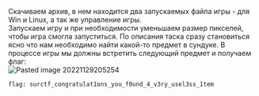 Скачиваем архив, в нем находится два запускаемых файла игры - для Win и Linux, а так же управление игры.  
Запускаем игру и при необходимости уменьшаем размер пикселей, чтобы игра смогла запуститься. По описания таска сразу становиться ясно что нам необходимо найти какой-то предмет в сундуке. В процессе игры мы должны встретить следующий предмет и получаем флаг:  
![Pasted image 20221129205254](https://user-images.githubusercontent.com/81145205/204584407-db11eb51-9515-42cf-a3f3-4612c50ca9e0.png)  

`flag: surctf_congratulat1ons_you_f0und_4_v3ry_usel3ss_1tem`

